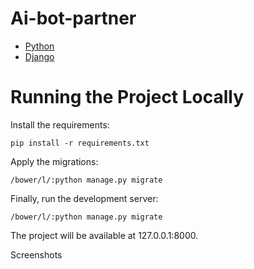 # Ai-bot-partner
 * [Python](https://www.python.org/)
 * [Django](https://www.djangoproject.com/)

# Running the Project Locally
Install the requirements:

	pip install -r requirements.txt
  
Apply the migrations:

	/bower/l/:python manage.py migrate
  
Finally, run the development server:

  	/bower/l/:python manage.py migrate
    
  
The project will be available at 127.0.0.1:8000.

Screenshots
